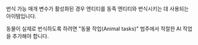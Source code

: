 번식 가능 매개 변수가 활성화된 경우 엔티티를 동족 엔티티와 번식시키는 데 사용되는 아이템입니다.

동물이 실제로 번식하도록 하려면 "동물 작업(Animal tasks)" 범주에서 적절한 AI 작업을 추가해야 합니다.